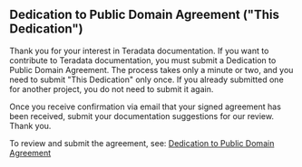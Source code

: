 <H2>Dedication to Public Domain Agreement ("This Dedication")</H2>

Thank you for your interest in Teradata documentation. If you want to contribute to Teradata documentation, you must submit a Dedication to Public Domain Agreement. The process takes only a minute or two, and you need to submit "This Dedication" only once. If you already submitted one for another project, you do not need to submit it again.

Once you receive confirmation via email that your signed agreement has been received, submit your documentation suggestions for our review. Thank you.

To review and submit the agreement, see: <a href="https://www.hellosign.com/s/fb761368">Dedication to Public Domain Agreement</a>


